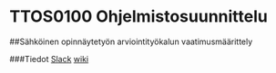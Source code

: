 # TTOS0100 Ohjelmistosuunnittelu

##Sähköinen opinnäytetyön arviointityökalun vaatimusmäärittely


###Tiedot
[Slack](https://jamk-it.slack.com/)
[wiki](https://github.com/Agumonn/Repoma/wiki)
